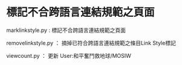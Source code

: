 # 標記不合跨語言連結規範之頁面

marklinkstyle.py : 標記不合跨語言連結規範之頁面

removelinkstyle.py ： 摘掉已符合跨語言連結規範之條目Link Style標記

viewcount.py ： 更新 User:和平奮鬥救地球/MOSIW
